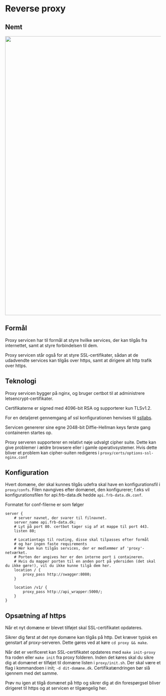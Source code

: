 # Reverse proxy

## Nemt

<img src="https://github.com/frederiksberg/prod-app1-deployment/blob/master/figures/ssllabsA+.PNG" width="900px">

## Formål

Proxy servicen har til formål at styre hvilke services, der kan tilgås fra internettet, samt at styre forbindelsen til dem.

Proxy servicen står også for at styre SSL-certifikater, sådan at de udadvendte services kan tilgås over https, samt at dirigere alt http trafik over https.

## Teknologi

Proxy servicen bygger på nginx, og bruger certbot til at administrere letsencrypt-certifikater.

Certifikaterne er signed med 4096-bit RSA og supporterer kun TLSv1.2.

For en detaljeret gennemgang af ssl konfigurationen henvises til [ssllabs](https://www.ssllabs.com/ssltest/analyze.html?d=th.frb-data.dk).

Servicen genererer sine egne 2048-bit Diffie-Hellman keys første gang containeren startes op.

Proxy serveren supporterer en relativt nøje udvalgt cipher suite. Dette kan give problemer i ældre browsere eller i gamle operativsystemer. Hvis dette bliver et problem kan cipher-suiten redigeres i `proxy/certs/options-ssl-nginx.conf`

## Konfiguration

Hvert domæne, der skal kunnes tilgås udefra skal have en konfigurationsfil i `proxy/confs`. Filen navngives efter domænet, den konfigurerer; f.eks vil konfigurationsfilen for api.frb-data.dk hedde `api.frb-data.dk.conf`.

Formatet for conf-filerne er som følger

```nginx
server {
    # server navnet, der svarer til filnavnet.
    server_name api.frb-data.dk;
    # Lyt på port 80. certbot tager sig af at mappe til port 443.
    listen 80;

    # Locationtags til routing, disse skal tilpasses efter formål
    # og har ingen faste requirements
    # Her kan kun tilgås services, der er medlemmer af 'proxy'-netværket.
    # Porten der angives her er den interne port i containeren.
    # Hvis du mapper porten til en anden port på ydersiden (det skal du ikke gøre!), vil du ikke kunne tilgå dem her.
    location / {
        proxy_pass http://swagger:8080;
    }

    location /v1/ {
        proxy_pass http://api_wrapper:5000/;
    }
}
```

## Opsætning af https

Når et nyt domæne er blevet tilføjet skal SSL-certifikatet opdateres.

Sikrer dig først at det nye domæne kan tilgås på http. Det kræver typisk en genstart af proxy-serveren.
Dette gøres ved at køre `cd proxy && make`.

Når det er verificeret kan SSL-certifikatet opdateres med `make init-proxy` fra roden eller `make init` fra proxy folderen.
Inden det køres skal du sikre dig at domænet er tilføjet til domæne listen i `proxy/init.sh`. Der skal være et flag i kommandoen i init; `-d dit-domæne.dk`.
Certifikatændringen bør slå igennem med det samme.

Prøv nu igen at tilgå domænet på http og sikrer dig at din forespørgsel bliver dirigeret til https og at servicen er tilgængelig her.
